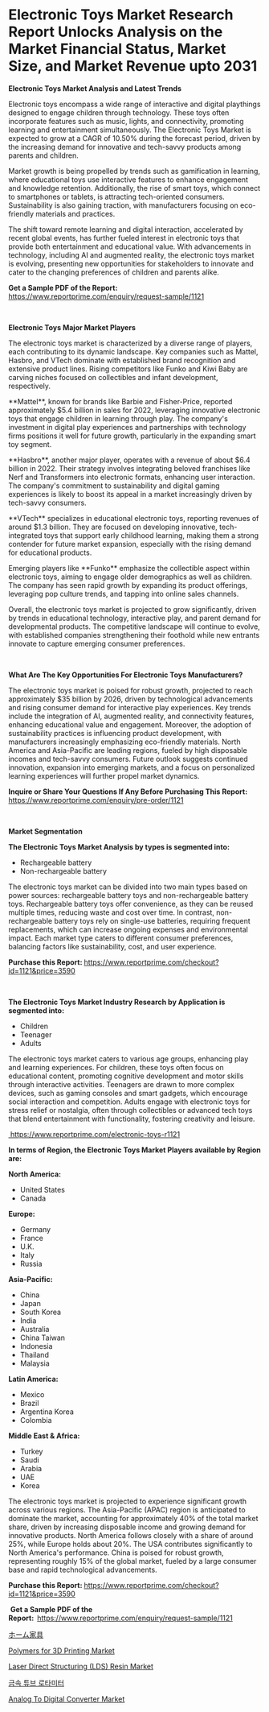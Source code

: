 <p><h1>Electronic Toys Market Research Report Unlocks Analysis on the Market Financial Status, Market Size, and Market Revenue upto 2031</h1></p><p><strong>Electronic Toys Market Analysis and Latest Trends</strong></p>
<p><p>Electronic toys encompass a wide range of interactive and digital playthings designed to engage children through technology. These toys often incorporate features such as music, lights, and connectivity, promoting learning and entertainment simultaneously. The Electronic Toys Market is expected to grow at a CAGR of 10.50% during the forecast period, driven by the increasing demand for innovative and tech-savvy products among parents and children.</p><p>Market growth is being propelled by trends such as gamification in learning, where educational toys use interactive features to enhance engagement and knowledge retention. Additionally, the rise of smart toys, which connect to smartphones or tablets, is attracting tech-oriented consumers. Sustainability is also gaining traction, with manufacturers focusing on eco-friendly materials and practices. </p><p>The shift toward remote learning and digital interaction, accelerated by recent global events, has further fueled interest in electronic toys that provide both entertainment and educational value. With advancements in technology, including AI and augmented reality, the electronic toys market is evolving, presenting new opportunities for stakeholders to innovate and cater to the changing preferences of children and parents alike.</p></p>
<p><strong>Get a Sample PDF of the Report:&nbsp;</strong> <a href="https://www.reportprime.com/enquiry/request-sample/1121">https://www.reportprime.com/enquiry/request-sample/1121</a></p>
<p>&nbsp;</p>
<p><strong>Electronic Toys Major Market Players</strong></p>
<p><p>The electronic toys market is characterized by a diverse range of players, each contributing to its dynamic landscape. Key companies such as Mattel, Hasbro, and VTech dominate with established brand recognition and extensive product lines. Rising competitors like Funko and Kiwi Baby are carving niches focused on collectibles and infant development, respectively.</p><p>**Mattel**, known for brands like Barbie and Fisher-Price, reported approximately $5.4 billion in sales for 2022, leveraging innovative electronic toys that engage children in learning through play. The company's investment in digital play experiences and partnerships with technology firms positions it well for future growth, particularly in the expanding smart toy segment.</p><p>**Hasbro**, another major player, operates with a revenue of about $6.4 billion in 2022. Their strategy involves integrating beloved franchises like Nerf and Transformers into electronic formats, enhancing user interaction. The company's commitment to sustainability and digital gaming experiences is likely to boost its appeal in a market increasingly driven by tech-savvy consumers.</p><p>**VTech** specializes in educational electronic toys, reporting revenues of around $1.3 billion. They are focused on developing innovative, tech-integrated toys that support early childhood learning, making them a strong contender for future market expansion, especially with the rising demand for educational products.</p><p>Emerging players like **Funko** emphasize the collectible aspect within electronic toys, aiming to engage older demographics as well as children. The company has seen rapid growth by expanding its product offerings, leveraging pop culture trends, and tapping into online sales channels.</p><p>Overall, the electronic toys market is projected to grow significantly, driven by trends in educational technology, interactive play, and parent demand for developmental products. The competitive landscape will continue to evolve, with established companies strengthening their foothold while new entrants innovate to capture emerging consumer preferences.</p></p>
<p>&nbsp;</p>
<p><strong>What Are The Key Opportunities For Electronic Toys Manufacturers?</strong></p>
<p><p>The electronic toys market is poised for robust growth, projected to reach approximately $35 billion by 2026, driven by technological advancements and rising consumer demand for interactive play experiences. Key trends include the integration of AI, augmented reality, and connectivity features, enhancing educational value and engagement. Moreover, the adoption of sustainability practices is influencing product development, with manufacturers increasingly emphasizing eco-friendly materials. North America and Asia-Pacific are leading regions, fueled by high disposable incomes and tech-savvy consumers. Future outlook suggests continued innovation, expansion into emerging markets, and a focus on personalized learning experiences will further propel market dynamics.</p></p>
<p><strong>Inquire or Share Your Questions If Any Before Purchasing This Report:</strong> <a href="https://www.reportprime.com/enquiry/pre-order/1121">https://www.reportprime.com/enquiry/pre-order/1121</a></p>
<p>&nbsp;</p>
<p><strong>Market Segmentation</strong></p>
<p><strong>The Electronic Toys Market Analysis by types is segmented into:</strong></p>
<p><ul><li>Rechargeable battery</li><li>Non-rechargeable battery</li></ul></p>
<p><p>The electronic toys market can be divided into two main types based on power sources: rechargeable battery toys and non-rechargeable battery toys. Rechargeable battery toys offer convenience, as they can be reused multiple times, reducing waste and cost over time. In contrast, non-rechargeable battery toys rely on single-use batteries, requiring frequent replacements, which can increase ongoing expenses and environmental impact. Each market type caters to different consumer preferences, balancing factors like sustainability, cost, and user experience.</p></p>
<p><strong>Purchase this Report:&nbsp;</strong><a href="https://www.reportprime.com/checkout?id=1121&price=3590">https://www.reportprime.com/checkout?id=1121&price=3590</a></p>
<p>&nbsp;</p>
<p><strong>The Electronic Toys Market Industry Research by Application is segmented into:</strong></p>
<p><ul><li>Children</li><li>Teenager</li><li>Adults</li></ul></p>
<p><p>The electronic toys market caters to various age groups, enhancing play and learning experiences. For children, these toys often focus on educational content, promoting cognitive development and motor skills through interactive activities. Teenagers are drawn to more complex devices, such as gaming consoles and smart gadgets, which encourage social interaction and competition. Adults engage with electronic toys for stress relief or nostalgia, often through collectibles or advanced tech toys that blend entertainment with functionality, fostering creativity and leisure.</p></p>
<p><a href="https://www.reportprime.com/electronic-toys-r1121">&nbsp;https://www.reportprime.com/electronic-toys-r1121</a></p>
<p><strong>In terms of Region, the Electronic Toys Market Players available by Region are:</strong></p>
<p>
    <p> <strong> North America: </strong>
        <ul>
            <li>United States</li>
            <li>Canada</li>
        </ul>
        </p> 
    <p> <strong> Europe: </strong>
        <ul>
            <li>Germany</li>
            <li>France</li>
            <li>U.K.</li>
            <li>Italy</li>
            <li>Russia</li>
        </ul>
        </p> 
    <p> <strong> Asia-Pacific: </strong>
        <ul>
            <li>China</li>
            <li>Japan</li>
            <li>South Korea</li>
            <li>India</li>
            <li>Australia</li>
            <li>China Taiwan</li>
            <li>Indonesia</li>
            <li>Thailand</li>
            <li>Malaysia</li>
        </ul>
        </p> 
    <p> <strong> Latin America: </strong>
        <ul>
            <li>Mexico</li>
            <li>Brazil</li>
            <li>Argentina Korea</li>
            <li>Colombia</li>
        </ul>
        </p> 
    <p> <strong> Middle East & Africa: </strong>
        <ul>
            <li>Turkey</li>
            <li>Saudi</li>
            <li>Arabia</li>
            <li>UAE</li>
            <li>Korea</li>
        </ul>
    </p>
    </p>
<p><p>The electronic toys market is projected to experience significant growth across various regions. The Asia-Pacific (APAC) region is anticipated to dominate the market, accounting for approximately 40% of the total market share, driven by increasing disposable income and growing demand for innovative products. North America follows closely with a share of around 25%, while Europe holds about 20%. The USA contributes significantly to North America's performance. China is poised for robust growth, representing roughly 15% of the global market, fueled by a large consumer base and rapid technological advancements.</p></p>
<p><strong>Purchase this Report: </strong><a href="https://www.reportprime.com/checkout?id=1121&price=3590">https://www.reportprime.com/checkout?id=1121&price=3590</a></p>
<p>&nbsp;<strong>Get a Sample PDF of the Report:&nbsp;&nbsp;</strong><a href="https://www.reportprime.com/enquiry/request-sample/1121">https://www.reportprime.com/enquiry/request-sample/1121</a></p>
<p><strong></strong></p>
<p><p><a href="https://medium.com/@jethro6smck/%E3%82%B0%E3%83%AD%E3%83%BC%E3%83%90%E3%83%AB%E3%83%9B%E3%83%BC%E3%83%A0%E3%83%95%E3%82%A1%E3%83%BC%E3%83%8B%E3%82%B7%E3%83%B3%E3%82%B0%E6%A5%AD%E7%95%8C%E5%88%86%E6%9E%90-%E3%82%B7%E3%82%A7%E3%82%A2-%E6%88%90%E9%95%B7-%E3%83%88%E3%83%AC%E3%83%B3%E3%83%89-%E3%81%9D%E3%81%97%E3%81%A62024%E5%B9%B4%E3%81%8B%E3%82%892031%E5%B9%B4%E3%81%BE%E3%81%A7%E3%81%AE%E4%BA%88%E6%B8%AC-11d7d571b7a0">ホーム家具</a></p><p><a href="https://www.linkedin.com/pulse/polymers-3d-printing-market-forecasts-trends-impact-analysis-2024-owaqc?trackingId=PuDCK1dJQ7mxh076GcQthQ%3D%3D">Polymers for 3D Printing Market</a></p><p><a href="https://issuu.com/reportprime-2/docs/laser-direct-structuring-lds-resin-_064fd52f4fd87c">Laser Direct Structuring (LDS) Resin Market</a></p><p><a href="https://medium.com/@christorpherpfannerstill5436/%EA%B8%80%EB%A1%9C%EB%B2%8C-%EA%B8%88%EC%86%8D-%ED%8A%9C%EB%B8%8C-%EB%A1%9C%ED%83%80%EB%AF%B8%ED%84%B0-%EC%8B%9C%EC%9E%A5%EC%97%90%EC%84%9C%EC%9D%98-%EC%83%88%EB%A1%9C%EC%9A%B4-%EA%B8%B0%ED%9A%8C%EC%99%80-%EB%8F%84%EC%A0%84-%EA%B3%BC%EC%A0%9C-2024-2031-0d177bd2f222">금속 튜브 로타미터</a></p><p><a href="https://github.com/joannesouthgate/Market-Research-Report-List-4/blob/main/analog-to-digital-converter-market.md">Analog To Digital Converter Market</a></p></p>